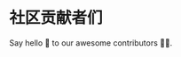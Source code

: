 <script setup>
import { VPTeamMembers } from 'vitepress/theme'

const members = [
  {
    avatar: 'https://avatars.githubusercontent.com/u/130636283?s=400&u=53d609287147e43e4f3cff48d30fc9dec1dc3286&v=4',
    name: 'MaxWell Pan',
    title: 'Developer',
    links: [
      { icon: 'github', link: 'https://github.com/panyongxu1002' },
      { icon: 'twitter', link: 'https://twitter.com/YongxuPan' }
    ]
  },
  {
    avatar: 'https://avatars.githubusercontent.com/u/16284115?s=400&u=421bf4e971a70e62fd9426e265a12eefc4aed991&v=4',
    name: 'Ian Xu',
    title: 'DevRel & Developer',
    links: [
      { icon: 'github', link: 'https://github.com/panyongxu1002' },
      { icon: 'twitter', link: 'https://twitter.com/imxy007' }
    ]
  },
  {
    avatar: 'https://avatars.githubusercontent.com/u/84056084?v=4',
    name: 'Finch Ren',
    title: 'Developer',
    links: [
      { icon: 'github', link: 'https://github.com/BigBroFinch' },
      { icon: 'twitter', link: 'https://twitter.com/FinchR1992' }
    ]
  },
  {
    avatar: 'https://avatars.githubusercontent.com/u/58540575?s=400&u=fa72e490906630899bc4b074db0f9a7e88e65f23&v=4',
    name: 'Sun',
    title: 'Developer',
    links: [
      { icon: 'github', link: 'https://github.com/jiahao6635' },
      { icon: 'twitter', link: 'https://x.com/shi_xiao0101' }
    ]
  },
  {
    avatar: 'https://avatars.githubusercontent.com/u/4446580?v=4',
    name: 'King',
    title: 'Developer',
    links: [
      { icon: 'github', link: 'https://github.com/lispking' },
      { icon: 'twitter', link: 'https://x.com/lispking' }
    ]
  },
]
</script>

# 社区贡献者们

Say hello 👋 to our awesome contributors 🧑‍💻.

<VPTeamMembers size="small" :members="members" />
